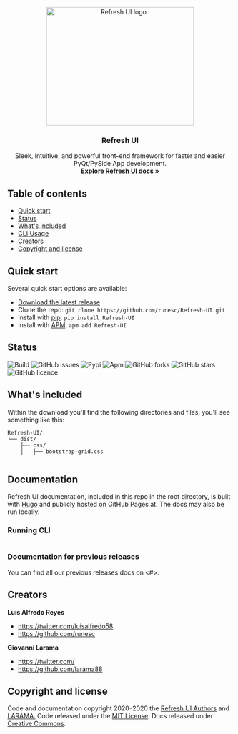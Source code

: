 <p align="center">
  <a href="#">
    <img src="https://firebasestorage.googleapis.com/v0/b/peakfinder-41efe.appspot.com/o/refreshui.png?alt=media&token=021234b7-8aa4-4274-970e-6c991b6092da" alt="Refresh UI logo" width="330" height="265">
  </a>
</p>

<h3 align="center">Refresh UI</h3>

<p align="center">
  Sleek, intuitive, and powerful front-end framework for faster and easier PyQt/PySide App development.
  <br>
  <a href="#"><strong>Explore Refresh UI docs »</strong></a>
  <br>
</p>


## Table of contents

- [Quick start](#quick-start)
- [Status](#status)
- [What's included](#whats-included)
- [CLI Usage](#running-cli)
- [Creators](#creators)
- [Copyright and license](#copyright-and-license)


## Quick start

Several quick start options are available:

- [Download the latest release](#)
- Clone the repo: `git clone https://github.com/runesc/Refresh-UI.git`
- Install with [pip](https://pypi.org/): `pip install Refresh-UI`
- Install with [APM](#): `apm add Refresh-UI`


## Status

![Build](https://img.shields.io/badge/build-v1.0.0--alpha1-green)
![GitHub issues](https://img.shields.io/github/issues/runesc/Refresh-UI)
![Pypi](https://img.shields.io/badge/pip-v1.0.0-blue)
![Apm](https://img.shields.io/badge/apm-v1.0.0-blue)
![GitHub forks](https://img.shields.io/github/forks/runesc/Refresh-UI)
![GitHub stars](https://img.shields.io/github/stars/runesc/Refresh-UI)
![GitHub licence](https://img.shields.io/github/license/runesc/Refresh-UI)





## What's included

Within the download you'll find the following directories and files, you'll see something like this:

```text
Refresh-UI/
└── dist/
    ├── css/
    │   ├── bootstrap-grid.css


```



## Documentation

Refresh UI documentation, included in this repo in the root directory, is built with [Hugo](https://gohugo.io/) and publicly hosted on GitHub Pages at. The docs may also be run locally.

### Running CLI

#

### Documentation for previous releases

You can find all our previous releases docs on <#>.


## Creators

**Luis Alfredo Reyes**

- <https://twitter.com/luisalfredo58>
- <https://github.com/runesc>

**Giovanni Larama**

- <https://twitter.com/>
- <https://github.com/larama88>



## Copyright and license

Code and documentation copyright 2020–2020 the [Refresh UI Authors](#) and [LARAMA.](https://larama.cl/) Code released under the [MIT License](#). Docs released under [Creative Commons](https://creativecommons.org/licenses/by/3.0/).